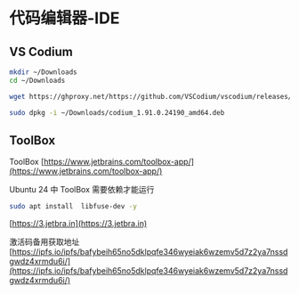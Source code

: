 # 代码编辑器-IDE

## VS Codium



```bash
mkdir ~/Downloads
cd ~/Downloads

wget https://ghproxy.net/https://github.com/VSCodium/vscodium/releases/download/1.91.0.24190/codium_1.91.0.24190_amd64.deb

sudo dpkg -i ~/Downloads/codium_1.91.0.24190_amd64.deb
```



## ToolBox


ToolBox [https://www.jetbrains.com/toolbox-app/](https://www.jetbrains.com/toolbox-app/)


Ubuntu 24 中 ToolBox 需要依赖才能运行

```bash
sudo apt install  libfuse-dev -y
```

[https://3.jetbra.in](https://3.jetbra.in)

激活码备用获取地址 [https://ipfs.io/ipfs/bafybeih65no5dklpqfe346wyeiak6wzemv5d7z2ya7nssdgwdz4xrmdu6i/](https://ipfs.io/ipfs/bafybeih65no5dklpqfe346wyeiak6wzemv5d7z2ya7nssdgwdz4xrmdu6i/)









